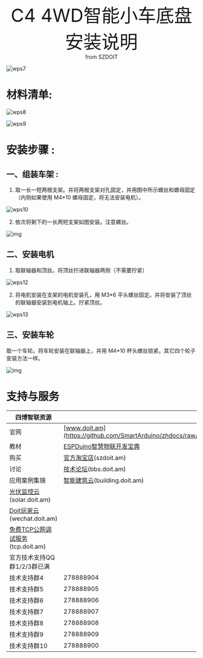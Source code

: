  <center> <font size=10> C4 4WD智能小车底盘安装说明 </font></center>

<center> from SZDOIT </center>

 ![wps7](https://github.com/SmartArduino/zhdocs/raw/master/zhSmartCAR/C_Series/C4/wps7.png)


# 材料清单:

![wps8](https://github.com/SmartArduino/zhdocs/raw/master/zhSmartCAR/C_Series/C4/wps8.png)

![wps9](https://github.com/SmartArduino/zhdocs/raw/master/zhSmartCAR/C_Series/C4/wps9.png)

# 安装步骤 :

## 一、组装车架 :

1. 取一长一短两根支架。并将两根支架对孔固定，并用图中所示螺丝和螺母固定（内侧如果使用 M4*10 螺母固定，将无法安装电机）。

 ![wps10](https://github.com/SmartArduino/zhdocs/raw/master/zhSmartCAR/C_Series/C4/wps10.png)

2. 依次将剩下的一长两短支架如图安装。注意螺丝。

![img](https://github.com/SmartArduino/zhdocs/raw/master/zhSmartCAR/C_Series/C4/wps11.png) 

## 二、安装电机 

1. 取联轴器和顶丝。将顶丝拧进联轴器两侧（不需要拧紧）

![wps12](https://github.com/SmartArduino/zhdocs/raw/master/zhSmartCAR/C_Series/C4/wps12.png)

2. 将电机安装在支架的电机安装孔，用 M3*6 平头螺丝固定。并将安装了顶丝的联轴器安装到电机轴上。拧紧顶丝。

![wps13](https://github.com/SmartArduino/zhdocs/raw/master/zhSmartCAR/C_Series/C4/wps13.png)

## 三、安装车轮 

取一个车轮。将车轮安装在联轴器上，并用 M4*10 杯头螺丝锁紧。其它四个轮子安装方法一样。

![img](https://github.com/SmartArduino/zhdocs/raw/master/zhSmartCAR/C_Series/C4/wps14.png)



# 支持与服务

| 四博智联资源                                                 |                                                              |
| ------------------------------------------------------------ | ------------------------------------------------------------ |
| 官网                                                         | [www.doit.am](https://github.com/SmartArduino/zhdocs/raw/master/zhSmartCAR/C_Series/C4/http://www.doit.am/) |
| 教材                                                         | [ESPDuino智慧物联开发宝典](https://github.com/SmartArduino/zhdocs/raw/master/zhSmartCAR/C_Series/C4/https://item.taobao.com/item.htm?spm=a1z10.3-c.w4002-7420449993.9.Bgp1Ll&id=520583000610) |
| 购买                                                         | [官方淘宝店](https://github.com/SmartArduino/zhdocs/raw/master/zhSmartCAR/C_Series/C4/https://szdoit.taobao.com/)(szdoit.am) |
| 讨论                                                         | [技术论坛](https://github.com/SmartArduino/zhdocs/raw/master/zhSmartCAR/C_Series/C4/http://bbs.doit.am/forum.php)(bbs.doit.am) |
| 应用案例集锦                                                 | [智能建筑云](https://github.com/SmartArduino/zhdocs/raw/master/zhSmartCAR/C_Series/C4/http://building.doit.am)(building.doit.am) |
| [光伏监控云](https://github.com/SmartArduino/zhdocs/raw/master/zhSmartCAR/C_Series/C4/http://solar.doit.am)(solar.doit.am) |                                                              |
| [Doit玩家云](https://github.com/SmartArduino/zhdocs/raw/master/zhSmartCAR/C_Series/C4/http://wechat.doit.am)(wechat.doit.am) |                                                              |
| [免费TCP公网调试服务](https://github.com/SmartArduino/zhdocs/raw/master/zhSmartCAR/C_Series/C4/http://tcp.doit.am)(tcp.doit.am) |                                                              |
| 官方技术支持QQ群1/2/3群已满                                  |                                                              |
| 技术支持群4                                                  | 278888904                                                    |
| 技术支持群5                                                  | 278888905                                                    |
| 技术支持群6                                                  | 278888906                                                    |
| 技术支持群7                                                  | 278888907                                                    |
| 技术支持群8                                                  | 278888908                                                    |
| 技术支持群9                                                  | 278888909                                                    |
| 技术支持群10                                                 | 278888900                                                    |